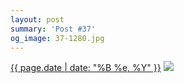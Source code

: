 ```yaml
---
layout: post
summary: 'Post #37'
og_image: 37-1280.jpg
---
```


<p>
  <time><a href="/37">{{ page.date | date: "%B %e, %Y" }}</a></time>
  <a href="/37"><img src="{{ site.assets_url }}/37-640.jpg" srcset="{{ site.assets_url }}/37-1280.jpg 1280w, {{ site.assets_url }}/37-960.jpg 960w, {{ site.assets_url }}/37-640.jpg 640w, {{ site.assets_url }}/37-320.jpg 320w" sizes="(min-width: 700px) 50vw, calc(100vw - 2rem)" /></a>
</p>
